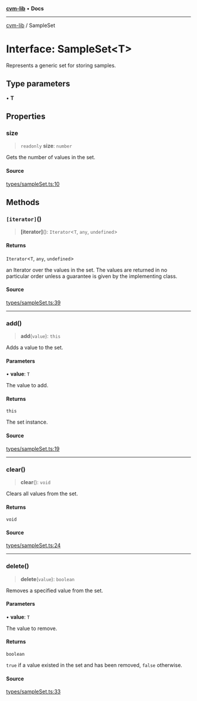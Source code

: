 [**cvm-lib**](../README.md) • **Docs**

***

[cvm-lib](../globals.md) / SampleSet

# Interface: SampleSet\<T\>

Represents a generic set for storing samples.

## Type parameters

• **T**

## Properties

### size

> `readonly` **size**: `number`

Gets the number of values in the set.

#### Source

[types/sampleSet.ts:10](https://github.com/havelessbemore/cvm-lib/blob/0eaad43a6006e88785180a8943152a85322fdacc/src/types/sampleSet.ts#L10)

## Methods

### `[iterator]`()

> **\[iterator\]**(): `Iterator`\<`T`, `any`, `undefined`\>

#### Returns

`Iterator`\<`T`, `any`, `undefined`\>

an Iterator over the values in the set. The values are returned
in no particular order unless a guarantee is given by the implementing class.

#### Source

[types/sampleSet.ts:39](https://github.com/havelessbemore/cvm-lib/blob/0eaad43a6006e88785180a8943152a85322fdacc/src/types/sampleSet.ts#L39)

***

### add()

> **add**(`value`): `this`

Adds a value to the set.

#### Parameters

• **value**: `T`

The value to add.

#### Returns

`this`

The set instance.

#### Source

[types/sampleSet.ts:19](https://github.com/havelessbemore/cvm-lib/blob/0eaad43a6006e88785180a8943152a85322fdacc/src/types/sampleSet.ts#L19)

***

### clear()

> **clear**(): `void`

Clears all values from the set.

#### Returns

`void`

#### Source

[types/sampleSet.ts:24](https://github.com/havelessbemore/cvm-lib/blob/0eaad43a6006e88785180a8943152a85322fdacc/src/types/sampleSet.ts#L24)

***

### delete()

> **delete**(`value`): `boolean`

Removes a specified value from the set.

#### Parameters

• **value**: `T`

The value to remove.

#### Returns

`boolean`

`true` if a value existed in the set and has been removed, `false` otherwise.

#### Source

[types/sampleSet.ts:33](https://github.com/havelessbemore/cvm-lib/blob/0eaad43a6006e88785180a8943152a85322fdacc/src/types/sampleSet.ts#L33)

